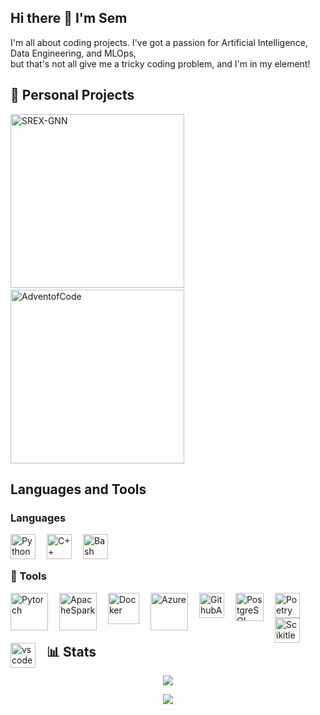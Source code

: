 ## Hi there 👋 I'm Sem

I'm all about coding projects. I've got a passion for Artificial Intelligence, Data Engineering, and MLOps,  
but that's not all give me a tricky coding problem, and I'm in my element!

## 📕 Personal Projects

  <p align="left">
    <a style="padding-right:15px;" href="https://github.com/SemUijen/SREX_GNN"><img width="278" src="https://denvercoder1-github-readme-stats.vercel.app/api/pin/?username=SemUijen&repo=SREX_GNN&&show_icons=false&show_description=True" alt="SREX-GNN">
    </a>
    <a href="https://github.com/SemUijen/AdventofCode"><img width="278" src="https://denvercoder1-github-readme-stats.vercel.app/api/pin/?username=SemUijen&repo=AdventofCode&&show_icons=false&show_description=True" alt="AdventofCode">
    </a>
  </p>

## Languages and Tools

### Languages

<img align="left" alt="Python" width="40px" style="padding-right:15px;" src="https://cdn.jsdelivr.net/gh/devicons/devicon@latest/icons/python/python-original.svg" />    
<img align="left" alt="C++" width="40px" style="padding-right:15px;" src="https://cdn.jsdelivr.net/gh/devicons/devicon@latest/icons/cplusplus/cplusplus-original.svg" />
<img align="left" alt="Bash" width="40px" style="padding-right:15px;" src="https://cdn.jsdelivr.net/gh/devicons/devicon/icons/bash/bash-original.svg" />

[comment]: <Add below if app is furter in development>
[comment]: <img align="left" alt="JavaScript" width="40px" style="padding-right:15px;" src="https://cdn.jsdelivr.net/gh/devicons/devicon@latest/icons/javascript/javascript-original.svg" />
[comment]: <img src="https://cdn.jsdelivr.net/gh/devicons/devicon@latest/icons/typescript/typescript-original.svg" />

<br />
<br />

### 🧰 Tools

<img align="left" alt="Pytorch" width="60px" height="60px" style="padding-right:15px;" src="https://cdn.jsdelivr.net/gh/devicons/devicon@latest/icons/pytorch/pytorch-original-wordmark.svg" />
<img align="left" alt="ApacheSpark" width="60px" height="60px" style="padding-right:15px;" src="https://cdn.jsdelivr.net/gh/devicons/devicon@latest/icons/apachespark/apachespark-original-wordmark.svg" />
<img align="left" alt="Docker" width="50px" style="padding-right:15px;" src="https://cdn.jsdelivr.net/gh/devicons/devicon@latest/icons/docker/docker-original-wordmark.svg" />
<img align="left" alt="Azure" width="60px" style="padding-right:15px;" src="https://cdn.jsdelivr.net/gh/devicons/devicon@latest/icons/azure/azure-original-wordmark.svg" />
<img align="left" alt="GithubActions" width="40px" style="padding-right:15px;" src="https://cdn.jsdelivr.net/gh/devicons/devicon@latest/icons/githubactions/githubactions-plain.svg" />
<img align="left" alt="PostgreSQL" width="45px" style="padding-right:15px;" src="https://cdn.jsdelivr.net/gh/devicons/devicon@latest/icons/postgresql/postgresql-original-wordmark.svg" />
<img align="left" alt="Poetry" width="40px" style="padding-right:15px;" src="https://cdn.jsdelivr.net/gh/devicons/devicon@latest/icons/poetry/poetry-original.svg" />
<img align="left" alt="Scikitlearn" width="40px" style="padding-right:15px;" src="https://cdn.jsdelivr.net/gh/devicons/devicon@latest/icons/scikitlearn/scikitlearn-original.svg" />
<img align="left" alt="vscode" width="40px" style="padding-right:15px;" src="https://cdn.jsdelivr.net/gh/devicons/devicon@latest/icons/vscode/vscode-original-wordmark.svg" />
          
          
[comment]: <Add below if app is furter in development>
[comment]: <img src="https://cdn.jsdelivr.net/gh/devicons/devicon@latest/icons/sqlalchemy/sqlalchemy-original-wordmark.svg" />
[comment]: <img align="left" alt="React" width="45px" style="padding-right:15px;" src="https://cdn.jsdelivr.net/gh/devicons/devicon@latest/icons/react/react-original-wordmark.svg" />
[comment]: <img align="left" alt="FastAPI" width="60px" style="padding-right:15px;" src="https://cdn.jsdelivr.net/gh/devicons/devicon@latest/icons/fastapi/fastapi-original-wordmark.svg" />

<br />
<br />
<br />

## 📊 Stats

<p align="center">
  <a href="https://github.com/SemUijen/?tab=repositories">
    <img src="https://github-readme-stats-sigma-five.vercel.app/api?username=SemUijen&count_private=True&show_icons=true&hide=contribs,prs"/>
  </a>
</p>

<p align="center">
  <a href="https://github.com/SemUijen/?tab=repositories">
    <img src="https://github-readme-stats.zohan.tech/api/top-langs/?username=SemUijen&layout=compact&exclude_repo=SemUijen.github.io&hide=jupyter%20notebook"/>
  </a>
</p>
